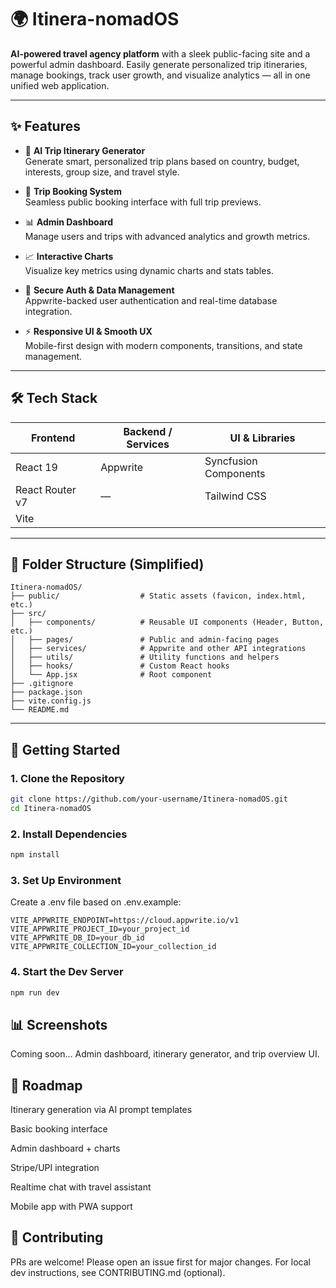 # 🌍 Itinera-nomadOS

**AI-powered travel agency platform** with a sleek public-facing site and a powerful admin dashboard. Easily generate personalized trip itineraries, manage bookings, track user growth, and visualize analytics — all in one unified web application.

---

## ✨ Features

- 🤖 **AI Trip Itinerary Generator**  
  Generate smart, personalized trip plans based on country, budget, interests, group size, and travel style.

- 🧳 **Trip Booking System**  
  Seamless public booking interface with full trip previews.

- 📊 **Admin Dashboard**  
  Manage users and trips with advanced analytics and growth metrics.

- 📈 **Interactive Charts**  
  Visualize key metrics using dynamic charts and stats tables.

- 🔐 **Secure Auth & Data Management**  
  Appwrite-backed user authentication and real-time database integration.

- ⚡ **Responsive UI & Smooth UX**  
  Mobile-first design with modern components, transitions, and state management.

---

## 🛠️ Tech Stack

| Frontend            | Backend / Services   | UI & Libraries         |
|---------------------|----------------------|-------------------------|
| React 19            | Appwrite             | Syncfusion Components  |
| React Router v7     | —                    | Tailwind CSS           |
| Vite                |                      |                         |

---

## 📁 Folder Structure (Simplified)

```text
Itinera-nomadOS/
├── public/                  # Static assets (favicon, index.html, etc.)
├── src/
│   ├── components/          # Reusable UI components (Header, Button, etc.)
│   ├── pages/               # Public and admin-facing pages
│   ├── services/            # Appwrite and other API integrations
│   ├── utils/               # Utility functions and helpers
│   ├── hooks/               # Custom React hooks
│   └── App.jsx              # Root component
├── .gitignore
├── package.json
├── vite.config.js
└── README.md
```

---

## 🚀 Getting Started

### 1. Clone the Repository

```bash
git clone https://github.com/your-username/Itinera-nomadOS.git
cd Itinera-nomadOS
```

### 2. Install Dependencies
```bash
npm install
```

### 3. Set Up Environment
Create a .env file based on .env.example:

```env
VITE_APPWRITE_ENDPOINT=https://cloud.appwrite.io/v1
VITE_APPWRITE_PROJECT_ID=your_project_id
VITE_APPWRITE_DB_ID=your_db_id
VITE_APPWRITE_COLLECTION_ID=your_collection_id
```

### 4. Start the Dev Server
```bash
npm run dev
```

## 📊 Screenshots
Coming soon...
Admin dashboard, itinerary generator, and trip overview UI.

## 📌 Roadmap
 Itinerary generation via AI prompt templates

 Basic booking interface

 Admin dashboard + charts

 Stripe/UPI integration

 Realtime chat with travel assistant

 Mobile app with PWA support

 ## 🤝 Contributing
PRs are welcome! Please open an issue first for major changes.
For local dev instructions, see CONTRIBUTING.md (optional).

